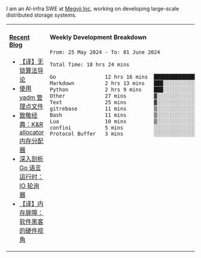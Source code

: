 I am an AI-infra SWE at [Megvii Inc](https://en.megvii.com/), working on developing large-scale distributed storage systems.

<table width="960px">
<tr>
<td valign="top" width="50%">

#### <a href="https://www.kongjun18.me" target="_blank">Recent Blog</a>

<!-- BLOG-POST-LIST:START -->
- [【译】无锁算法导论](https://kongjun18.github.io/posts/2023/07/14/)
- [使用 yadm 管理点文件](https://kongjun18.github.io/posts/2023/04/07/)
- [致敬经典：K&amp;R allocator 内存分配器](https://kongjun18.github.io/posts/2022/12/12/)
- [深入剖析 Go 语言运行时：IO 轮询器](https://kongjun18.github.io/posts/2022/11/21/)
- [【译】内存屏障：软件黑客的硬件视角](https://kongjun18.github.io/posts/2022/11/03/)
<!-- BLOG-POST-LIST:END -->

</td>
<td valign="top" width="50%">

#### Weekly Development Breakdown

<!--START_SECTION:waka-->

```txt
From: 25 May 2024 - To: 01 June 2024

Total Time: 18 hrs 24 mins

Go                12 hrs 16 mins  ████████████████▓░░░░░░░░   66.68 %
Markdown          2 hrs 13 mins   ███░░░░░░░░░░░░░░░░░░░░░░   12.08 %
Python            2 hrs 9 mins    ███░░░░░░░░░░░░░░░░░░░░░░   11.77 %
Other             27 mins         ▓░░░░░░░░░░░░░░░░░░░░░░░░   02.45 %
Text              25 mins         ▓░░░░░░░░░░░░░░░░░░░░░░░░   02.35 %
gitrebase         11 mins         ▒░░░░░░░░░░░░░░░░░░░░░░░░   01.08 %
Bash              11 mins         ▒░░░░░░░░░░░░░░░░░░░░░░░░   01.00 %
Lua               10 mins         ▒░░░░░░░░░░░░░░░░░░░░░░░░   00.91 %
confini           5 mins          ░░░░░░░░░░░░░░░░░░░░░░░░░   00.53 %
Protocol Buffer   3 mins          ░░░░░░░░░░░░░░░░░░░░░░░░░   00.30 %
```

<!--END_SECTION:waka-->
</td>
</tr>

</table>
